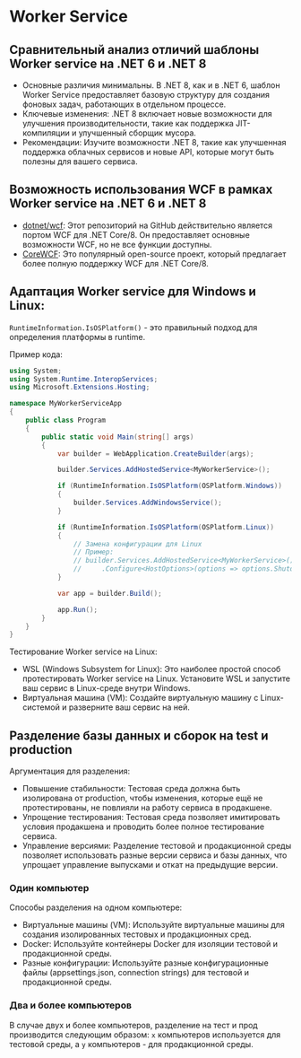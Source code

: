 # Worker Service

## Сравнительный анализ отличий шаблоны Worker service на .NET 6 и .NET 8

- Основные различия минимальны. В .NET 8, как и в .NET 6, шаблон Worker Service предоставляет базовую структуру для создания фоновых задач, работающих в отдельном процессе.
- Ключевые изменения: .NET 8 включает новые возможности для улучшения производительности, такие как поддержка JIT-компиляции и улучшенный сборщик мусора.
- Рекомендации: Изучите возможности .NET 8, такие как улучшенная поддержка облачных сервисов и новые API, которые могут быть полезны для вашего сервиса.

## Возможность использования WCF в рамках Worker service на .NET 6 и .NET 8

- [dotnet/wcf](https://github.com/dotnet/wcf): Этот репозиторий на GitHub действительно является портом WCF для .NET Core/8. Он предоставляет основные возможности WCF, но не все функции доступны.
- [CoreWCF](https://github.com/CoreWCF/CoreWCF): Это популярный open-source проект, который предлагает более полную поддержку WCF для .NET Core/8. 

## Адаптация Worker service для Windows и Linux:

`RuntimeInformation.IsOSPlatform()` - это правильный подход для определения платформы в runtime.

Пример кода:
```C#
using System;
using System.Runtime.InteropServices;
using Microsoft.Extensions.Hosting;

namespace MyWorkerServiceApp
{
    public class Program
    {
        public static void Main(string[] args)
        {
            var builder = WebApplication.CreateBuilder(args);

            builder.Services.AddHostedService<MyWorkerService>(); 

            if (RuntimeInformation.IsOSPlatform(OSPlatform.Windows))
            {
                builder.Services.AddWindowsService();
            }

            if (RuntimeInformation.IsOSPlatform(OSPlatform.Linux))
            {
                // Замена конфигурации для Linux
                // Пример: 
                // builder.Services.AddHostedService<MyWorkerService>()
                //     .Configure<HostOptions>(options => options.ShutdownTimeout = TimeSpan.FromSeconds(10));
            }

            var app = builder.Build();

            app.Run();
        }
    }
}
```

Тестирование Worker service на Linux:
- WSL (Windows Subsystem for Linux): Это наиболее простой способ протестировать Worker service на Linux. Установите WSL и запустите ваш сервис в Linux-среде внутри Windows.
- Виртуальная машина (VM): Создайте виртуальную машину с Linux-системой и разверните ваш сервис на ней. 

## Разделение базы данных и сборок на test и production

Аргументация для разделения:
- Повышение стабильности: Тестовая среда должна быть изолирована от production, чтобы изменения, которые ещё не протестированы, не повлияли на работу сервиса в продакшене.
- Упрощение тестирования: Тестовая среда позволяет имитировать условия продакшена и проводить более полное тестирование сервиса.
- Управление версиями: Разделение тестовой и продакционной среды позволяет использовать разные версии сервиса и базы данных, что упрощает управление выпусками и откат на предыдущие версии.

### Один компьютер

Способы разделения на одном компьютере:

- Виртуальные машины (VM): Используйте виртуальные машины для создания изолированных тестовых и продакционных сред.
- Docker: Используйте контейнеры Docker для изоляции тестовой и продакционной среды.
- Разные конфигурации: Используйте разные конфигурационные файлы (appsettings.json, connection strings) для тестовой и продакционной среды.

### Два и более компьютеров

В случае двух и более компьютеров, разделение на тест и прод производится следующим образом: `x` компьютеров используется для тестовой среды, а `y` компьютеров - для продакционной среды.
